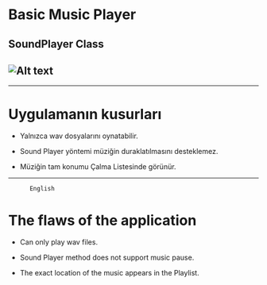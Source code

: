 # Basic Music Player

SoundPlayer Class
--------------------------
![Alt text](https://github.com/melihcan1376/MusicPlayer/blob/main/music.png?raw=true "Optional Title")
-------------------------------------------------------------------------------------------------------
-------------------------------------------------------
# Uygulamanın kusurları

* Yalnızca wav dosyalarını oynatabilir.

* Sound Player yöntemi müziğin duraklatılmasını desteklemez.

* Müziğin tam konumu Çalma Listesinde görünür.
----------------------------------------------------------
          English
          
# The flaws of the application

* Can only play wav files.

* Sound Player method does not support music pause.

* The exact location of the music appears in the Playlist.


